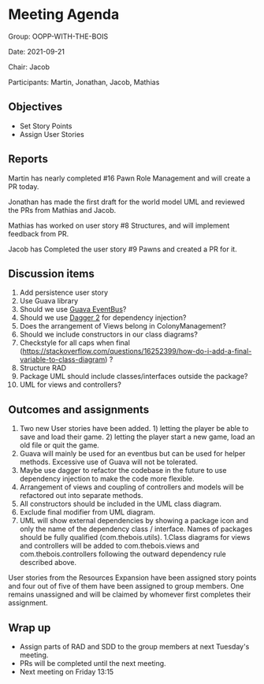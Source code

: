 # Meeting Agenda
Group: OOPP-WITH-THE-BOIS

Date: 2021-09-21

Chair: Jacob

Participants: Martin, Jonathan, Jacob, Mathias

## Objectives 
* Set Story Points
* Assign User Stories

## Reports 
Martin has nearly completed #16 Pawn Role Management and will create a PR today.

Jonathan has made the first draft for the world model UML and reviewed the PRs from Mathias and Jacob. 

Mathias has worked on user story #8 Structures, and will implement feedback from PR.


Jacob has Completed the user story #9 Pawns and created a PR for it.

## Discussion items 
1. Add persistence user story
1. Use Guava library
1. Should we use [Guava EventBus](https://github.com/google/guava/wiki/EventBusExplained)?
1. Should we use [Dagger 2](https://github.com/google/dagger) for dependency injection?
1. Does the arrangement of Views belong in ColonyManagement?
1. Should we include constructors in our class diagrams?
1. Checkstyle for all caps when final (https://stackoverflow.com/questions/16252399/how-do-i-add-a-final-variable-to-class-diagram) ? 
1. Structure RAD
1. Package UML should include classes/interfaces outside the package?
1. UML for views and controllers?

## Outcomes and assignments 
1. Two new User stories have been added. 1) letting the player be able to save and load their game. 2) letting the player start a new game, load an old file or quit the game.
1. Guava will mainly be used for an eventbus but can be used for helper methods. Excessive use of Guava will not be tolerated. 
1. Maybe use dagger to refactor the codebase in the future to use dependency injection to make the code more flexible.
1. Arrangement of views and coupling of controllers and models will be refactored out into separate methods.
1. All constructors should be included in the UML class diagram.
1. Exclude final modifier from UML diagram.
1. UML will show external dependencies by showing a package icon and only the name of the dependency class / interface. Names of packages should be fully qualified (com.thebois.utils).
1.Class diagrams for views and controllers will be added to com.thebois.views and com.thebois.controllers following the outward dependency rule described above.

User stories from the Resources Expansion have been assigned story points and four out of five of them have been assigned to group members. One remains unassigned and will be claimed by whomever first completes their assignment.

## Wrap up
* Assign parts of RAD and SDD to the group members at next Tuesday's meeting.
* PRs will be completed until the next meeting.
* Next meeting on Friday 13:15
